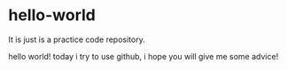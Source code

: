 # hello-world
It is just is a practice code repository.

hello world!
today i try to use github, i hope you will give me some advice!
